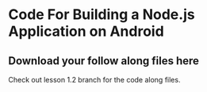 # Code For Building a Node.js Application on Android
## Download your follow along files here

Check out lesson 1.2 branch for the code along files. 
